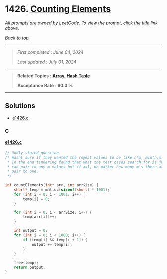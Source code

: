 # 1426. [Counting Elements](<https://leetcode.com/problems/counting-elements>)

*All prompts are owned by LeetCode. To view the prompt, click the title link above.*

*[Back to top](<../README.md>)*

------

> *First completed : June 04, 2024*
>
> *Last updated : July 01, 2024*

------

> **Related Topics** : **[Array](<by_topic/Array.md>), [Hash Table](<by_topic/Hash Table.md>)**
>
> **Acceptance Rate** : **60.3 %**

------

## Solutions

- [e1426.c](<../my-submissions/e1426.c>)
### C
#### [e1426.c](<../my-submissions/e1426.c>)
```C
// Oddly stated question
/* Wasnt sure if they wanted the repeat values to be like n*m, min(n,m), or whatnot
 * In the end tinkering found that what the test cases search for is just n as in n
 * can pair to any m values but if n=1, no matter how many m's there are n can only
 * pair to one.
 */

int countElements(int* arr, int arrSize) {
    short* temp = malloc(sizeof(short) * 1001);
    for (int i = 0; i < 1001; i++) {
        temp[i] = 0;
    }

    for (int i = 0; i < arrSize; i++) {
        temp[arr[i]]++;
    }

    int output = 0;
    for (int i = 0; i < 1000; i++) {
        if (temp[i] && temp[i + 1]) {
            output += temp[i];
        }
    }

    free(temp);
    return output;
}
```

